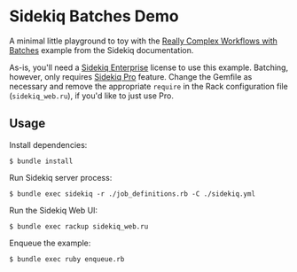# Sidekiq Batches Demo

A minimal little playground to toy with the [Really Complex Workflows with Batches](https://github.com/sidekiq/sidekiq/wiki/Really-Complex-Workflows-with-Batches) example from the Sidekiq
documentation. 

As-is, you'll need a [Sidekiq Enterprise](https://sidekiq.org/products/enterprise.html) license to
use this example. Batching, however, only requires [Sidekiq Pro](https://sidekiq.org/products/pro.html) feature. Change the Gemfile as necessary and
remove the appropriate `require` in  the Rack configuration file (`sidekiq_web.ru`), if you'd like
to just use Pro.

## Usage

Install dependencies:
```
$ bundle install
```

Run Sidekiq server process:

```
$ bundle exec sidekiq -r ./job_definitions.rb -C ./sidekiq.yml
```

Run the Sidekiq Web UI:

```
$ bundle exec rackup sidekiq_web.ru
```

Enqueue the example:

```
$ bundle exec ruby enqueue.rb
```
